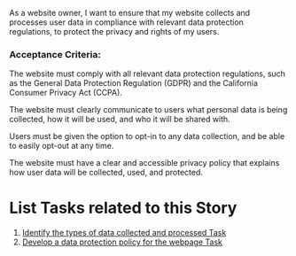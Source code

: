 As a website owner, I want to ensure that my website collects and processes user data in compliance with relevant data protection regulations, to protect the privacy and rights of my users.

### Acceptance Criteria:

The website must comply with all relevant data protection regulations, such as the General Data Protection Regulation (GDPR) and the California Consumer Privacy Act (CCPA).

The website must clearly communicate to users what personal data is being collected, how it will be used, and who it will be shared with.

Users must be given the option to opt-in to any data collection, and be able to easily opt-out at any time.

The website must have a clear and accessible privacy policy that explains how user data will be collected, used, and protected.

# List Tasks related to this Story
1. [Identify the types of data collected and processed Task](./tasks/task_pp_identifyinfo.md)
2. [Develop a data protection policy for the webpage Task](./tasks/task_pp_concentwebpage.md)